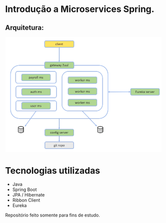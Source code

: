 # Introdução a Microservices Spring.

## Arquitetura:

![Alt text](./ms-course.png)

# Tecnologias utilizadas

- Java
- Spring Boot
- JPA / Hibernate
- Ribbon Client
- Eureka

Repositório feito somente para fins de estudo.
